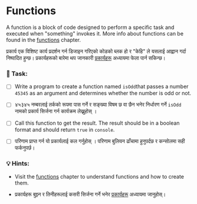 # Functions

A function is a block of code designed to perform a specific task and executed when "something" invokes it. More info about functions can be found in the [functions](../functions/) chapter.

प्रकार्य एक विशिष्ट कार्य प्रदर्शन गर्न डिजाइन गरिएको कोडको ब्लक हो र "केहि" ले यसलाई आह्वान गर्दा निष्पादित हुन्छ। प्रकार्यहरूको बारेमा थप जानकारी [प्रकार्यहरू](../functions/) अध्यायमा फेला पार्न सकिन्छ।


### 📝 Task:

* [ ] Write a program to create a function named `isOdd`that passes a number `45345` as an argument and determines whether the number is odd or not.

* [ ] ४५३४५ नम्बरलाई तर्कको रूपमा पास गर्ने र सङ्ख्या विषम छ वा छैन भनेर निर्धारण गर्ने `isOdd` नामको प्रकार्य सिर्जना गर्न कार्यक्रम लेख्नुहोस् ।
* [ ] Call this function to get the result. The result should be in a boolean format and should return `true` in `console`.&#x20;
* [ ] परिणाम प्राप्त गर्न यो प्रकार्यलाई कल गर्नुहोस् । परिणाम बुलियन ढाँचामा हुनुपर्दछ र कन्सोलमा सही फर्कनुपर्छ।

### 💡 Hints:

* Visit the [functions](../functions/) chapter to understand functions and how to create them.

* प्रकार्यहरू बुझ्न र तिनीहरूलाई कसरी सिर्जना गर्ने भनेर [प्रकार्यहरू](../functions/) अध्यायमा जानुहोस्।
